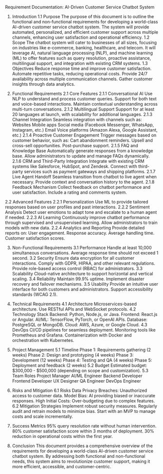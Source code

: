Requirement Documentation: AI-Driven Customer Service Chatbot System
1. Introduction
1.1 Purpose
The purpose of this document is to outline the functional and non-functional requirements for developing a world-class AI-driven customer service chatbot system. The system will provide automated, personalized, and efficient customer support across multiple channels, enhancing user satisfaction and operational efficiency.
1.2 Scope
The chatbot system will cater to businesses of all sizes, focusing on industries like e-commerce, banking, healthcare, and telecom. It will leverage AI, natural language processing (NLP), and machine learning (ML) to offer features such as query resolution, proactive assistance, multilingual support, and integration with existing CRM systems.
1.3 Objectives
Reduce response time and improve customer satisfaction.
Automate repetitive tasks, reducing operational costs.
Provide 24/7 availability across multiple communication channels.
Gather customer insights through data analytics.

2. Functional Requirements
2.1 Core Features
2.1.1 Conversational AI
Use NLP to understand and process customer queries.
Support for both text and voice-based interactions.
Maintain contextual understanding across multi-turn conversations.
2.1.2 Multilingual Support
Support for at least 20 languages at launch, with scalability for additional languages.
2.1.3 Channel Integration
Seamless integration with channels such as:
Websites
Mobile apps
Social media (Facebook Messenger, WhatsApp, Instagram, etc.)
Email
Voice platforms (Amazon Alexa, Google Assistant, etc.)
2.1.4 Proactive Customer Engagement
Trigger messages based on customer behavior, such as:
Cart abandonment reminders.
Upsell and cross-sell opportunities.
Post-purchase support.
2.1.5 FAQ and Knowledge Base
Automatically generate responses from a knowledge base.
Allow administrators to update and manage FAQs dynamically.
2.1.6 CRM and Third-Party Integration
Integrate with existing CRM systems like Salesforce, HubSpot, and Zendesk.
Connect with third-party services such as payment gateways and shipping platforms.
2.1.7 Live Agent Handoff
Seamless transition from chatbot to live agent when necessary.
Provide context and conversation history to the agent.
2.1.8 Feedback Mechanism
Collect feedback on chatbot performance and user satisfaction.
Include a rating and comments system.

2.2 Advanced Features
2.2.1 Personalization
Use ML to provide tailored responses based on user profiles and past interactions.
2.2.2 Sentiment Analysis
Detect user emotions to adapt tone and escalate to a human agent if needed.
2.2.3 AI Learning
Continuously improve chatbot performance through supervised and unsupervised learning.
Allow administrators to train models with new data.
2.2.4 Analytics and Reporting
Provide detailed reports on:
User engagement.
Response accuracy.
Average handling time.
Customer satisfaction scores.

3. Non-Functional Requirements
3.1 Performance
Handle at least 10,000 simultaneous conversations.
Average response time should not exceed 1 second.
3.2 Security
Ensure data encryption for all customer interactions.
Comply with GDPR, HIPAA, and other relevant regulations.
Provide role-based access control (RBAC) for administrators.
3.3 Scalability
Cloud-native architecture to support horizontal and vertical scaling.
3.4 Reliability
Maintain 99.9% uptime.
Implement disaster recovery and failover mechanisms.
3.5 Usability
Provide an intuitive user interface for both customers and administrators.
Support accessibility standards (WCAG 2.1).

4. Technical Requirements
4.1 Architecture
Microservices-based architecture.
Use RESTful APIs and WebSocket protocols.
4.2 Technology Stack
Backend: Python, Node.js, or Java.
Frontend: React.js or Angular.
AI/ML: TensorFlow, PyTorch, or OpenAI APIs.
Database: PostgreSQL or MongoDB.
Cloud: AWS, Azure, or Google Cloud.
4.3 DevOps
CI/CD pipelines for seamless deployment.
Monitoring tools like Prometheus and Grafana.
Containerization with Docker and orchestration with Kubernetes.

5. Project Management
5.1 Timeline
Phase 1: Requirements gathering (2 weeks)
Phase 2: Design and prototyping (4 weeks)
Phase 3: Development (12 weeks)
Phase 4: Testing and QA (4 weeks)
Phase 5: Deployment and feedback (2 weeks)
5.2 Budget
Estimated budget: $300,000 - $500,000 (depending on scope and customization).
5.3 Team Roles
Project Manager
AI/ML Engineer
Backend Developer
Frontend Developer
UX Designer
QA Engineer
DevOps Engineer

6. Risks and Mitigation
6.1 Risks
Data Privacy Breaches: Unauthorized access to customer data.
Model Bias: AI providing biased or inaccurate responses.
High Initial Costs: Over-budgeting due to complex features.
6.2 Mitigation Strategies
Implement robust security measures.
Regularly audit and retrain models to minimize bias.
Start with an MVP to manage costs and scale incrementally.

7. Success Metrics
95% query resolution rate without human intervention.
80% customer satisfaction score within 3 months of deployment.
30% reduction in operational costs within the first year.

8. Conclusion
This document provides a comprehensive overview of the requirements for developing a world-class AI-driven customer service chatbot system. By addressing both functional and non-functional needs, this system aims to revolutionize customer support, making it more efficient, accessible, and customer-centric.
